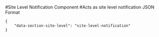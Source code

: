 #Site Level Notification Component
#Acts as site level notification
JSON Format
```
{
	"data-section-site-level": "site-level-notification"
}
```